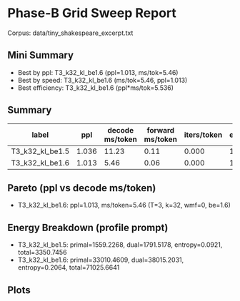 # Phase-B Grid Sweep Report

Corpus: data/tiny_shakespeare_excerpt.txt

## Mini Summary

- Best by ppl: T3_k32_kl_be1.6 (ppl=1.013, ms/tok=5.46)
- Best by speed: T3_k32_kl_be1.6 (ms/tok=5.46, ppl=1.013)
- Best efficiency: T3_k32_kl_be1.6 (ppl*ms/tok=5.536)

## Summary

| label | ppl | decode ms/token | forward ms/token | iters/token | epochs | tokens | total s | T | k | wmf | beta_end |
| --- | --- | --- | --- | --- | --- | --- | --- | --- | --- | --- | --- |
| T3_k32_kl_be1.5 | 1.036 | 11.23 | 0.11 | 0.000 | 10 | 2150400 | 260.0 | 3 | 32 | 0 | 1.5 |
| T3_k32_kl_be1.6 | 1.013 | 5.46 | 0.06 | 0.000 | 10 | 2150400 | 201.9 | 3 | 32 | 0 | 1.6 |

## Pareto (ppl vs decode ms/token)

- T3_k32_kl_be1.6: ppl=1.013, ms/token=5.46 (T=3, k=32, wmf=0, be=1.6)

## Energy Breakdown (profile prompt)

- T3_k32_kl_be1.5: primal=1559.2268, dual=1791.5178, entropy=0.0921, total=3350.7456
- T3_k32_kl_be1.6: primal=33010.4609, dual=38015.2031, entropy=0.2064, total=71025.6641

## Plots

